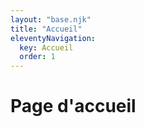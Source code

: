 ```yaml
---
layout: "base.njk"
title: "Accueil"
eleventyNavigation:
  key: Accueil
  order: 1
--- 
```


# Page d'accueil